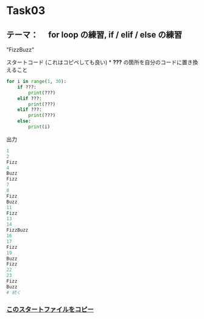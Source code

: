 # Task03

## テーマ：　 for loop の練習, if / elif / else の練習

"FizzBuzz"

スタートコード (これはコピペしても良い) \* **???** の箇所を自分のコードに置き換えること

```python
for i in range(1, 30):
    if ???:
        print(???)
    elif ???:
        print(???)
    elif ???:
        print(???)
    else:
        print(i)

```

出力

```python
1
2
Fizz
4
Buzz
Fizz
7
8
Fizz
Buzz
11
Fizz
13
14
FizzBuzz
16
17
Fizz
19
Buzz
Fizz
22
23
Fizz
Buzz
# 続く
```

### [このスタートファイルをコピー](https://github.com/Seigakuin/todays_task/blob/master/projects/task_templates/task03.py)
